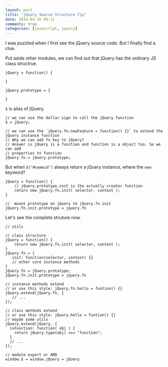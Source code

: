 ```yaml
---
layout: post
title: "jQuery Source Structure Tip"
date: 2014-03-26 09:12
comments: true
categories: [javascript, jquery]
---
```


I was puzzled when I first see the jQuery source code.
But I finally find a clue.

Put aside other modules, we can find out that jQuery has the ordinary JS class structrue.

    jQuery = function() {

    }

    jQuery.prototype = {

    }

`$` is alias of jQuery.

    // we can use the dollar sign to call the jQuery function
    $ = jQuery;

    // we can use the `jQuery.fn.newFeature = function() {}` to extend the jQuery instance function
    // Why we can add fn key to jQuery?
    // Answer is jQuery is a function and function is a object too. So we can add
    // properties to function
    jQuery.fn = jQuery.prototype;

But when `$("#someid")` always return a jQuery instance, where the `new` keyword?

    jQuery = function() {
        // jQuery.prototype.init is the actually creator function
        return new jQuery.fn.init( selector, context );
    }

    //  mount prototype on jQuery to jQuery.fn.init
    jQuery.fn.init.prototype = jquery.fn

Let's see the complete struture now.

    // utils

    // class structure
    jQuery = function() {
        return new jQuery.fn.init( selector, context );
    }
    jQuery.fn = {
       init: function(selector, context) {}
       // other core instance methods
    }
    jQuery.fn = jQuery.prototype;
    jQuery.fn.init.prototype = jquery.fn

    // instance methods extend
    // or use this style: jQuery.fn.hello = funtion() {}
    jQuery.extend(jQuery.fn, {
       // ...
    });

    // class methods extend
    // or use this style: jQuery.hello = funtion() {}
    // maybe some utils
    jQuery.extend(jQuery, {
      isFunction: function( obj ) {
        return jQuery.type(obj) === "function";
      }
      // ...
    });

    // module export or AMD
    window.$ = window.jQuery = jQuery


